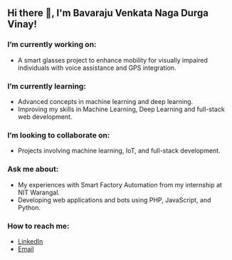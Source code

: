 ## Hi there 👋, I'm Bavaraju Venkata Naga Durga Vinay!

### I’m currently working on:
- A smart glasses project to enhance mobility for visually impaired individuals with voice assistance and GPS integration.  

### I’m currently learning:
- Advanced concepts in machine learning and deep learning.  
- Improving my skills in Machine Learning, Deep Learning and full-stack web development.  

### I’m looking to collaborate on:
- Projects involving machine learning, IoT, and full-stack development.  

### Ask me about:
- My experiences with Smart Factory Automation from my internship at NIT Warangal.  
- Developing web applications and bots using PHP, JavaScript, and Python.  

### How to reach me:
- [LinkedIn](https://www.linkedin.com/in/vinay-bavaraju/)  
- [Email](mailto:bavarajuvinay@gmail.com)  

